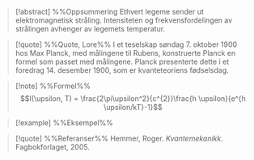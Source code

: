 
> [!abstract] %%Oppsummering
> Ethvert legeme sender ut elektromagnetisk stråling. Intensiteten og frekvensfordelingen av strålingen avhenger av legemets temperatur.


> [!quote] %%Quote, Lore%%
> I et teselskap søndag 7. oktober 1900 hos Max Planck, med målingene til Rubens, konstruerte Planck en formel som passet med målingene. Planck presenterte dette i et foredrag 14. desember 1900, som er kvanteteoriens fødselsdag.


> [!note] %%Formel%%
> $$I(\upsilon, T) = \frac{2\pi\upsilon^2}{c^{2}}\frac{h \upsilon}{e^{h \upsilon/kT}-1}$$


> [!example] %%Eksempel%%


> [!quote] %%Referanser%%
> Hemmer, Roger. *Kvantemekanikk*. Fagbokforlaget, 2005.